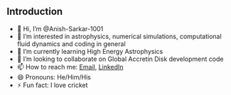 ## Introduction
- 👋 Hi, I’m @Anish-Sarkar-1001
- 👀 I’m interested in astrophysics, numerical simulations, computational fluid dynamics and coding in general
- 🌱 I’m currently learning High Energy Astrophysics
- 💞️ I’m looking to collaborate on Global Accretin Disk development code
- 📫 How to reach me: [Email](sarkar.anish.1001@gmail.com), [LinkedIn](linkedin.com/in/anish-sarkar-b2a80a30a)
- 😄 Pronouns: He/Him/His
- ⚡ Fun fact: I love cricket

<!---
Anish-Sarkar-1001/Anish-Sarkar-1001 is a ✨ special ✨ repository because its `README.md` (this file) appears on your GitHub profile.
You can click the Preview link to take a look at your changes.
--->
